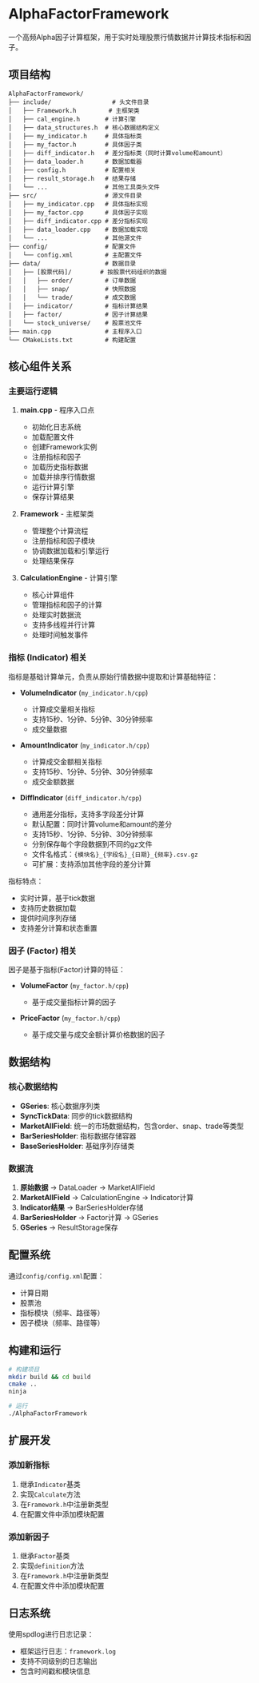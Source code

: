 # AlphaFactorFramework

一个高频Alpha因子计算框架，用于实时处理股票行情数据并计算技术指标和因子。

## 项目结构

```
AlphaFactorFramework/
├── include/                 # 头文件目录
│   ├── Framework.h         # 主框架类
│   ├── cal_engine.h       # 计算引擎
│   ├── data_structures.h  # 核心数据结构定义
│   ├── my_indicator.h     # 具体指标类
│   ├── my_factor.h        # 具体因子类
│   ├── diff_indicator.h   # 差分指标类（同时计算volume和amount）
│   ├── data_loader.h      # 数据加载器
│   ├── config.h           # 配置相关
│   ├── result_storage.h   # 结果存储
│   └── ...                # 其他工具类头文件
├── src/                   # 源文件目录
│   ├── my_indicator.cpp   # 具体指标实现
│   ├── my_factor.cpp      # 具体因子实现
│   ├── diff_indicator.cpp # 差分指标实现
│   ├── data_loader.cpp    # 数据加载实现
│   └── ...                # 其他源文件
├── config/                # 配置文件
│   └── config.xml         # 主配置文件
├── data/                  # 数据目录
│   ├── [股票代码]/        # 按股票代码组织的数据
│   │   ├── order/         # 订单数据
│   │   ├── snap/          # 快照数据
│   │   └── trade/         # 成交数据
│   ├── indicator/         # 指标计算结果
│   ├── factor/            # 因子计算结果
│   └── stock_universe/    # 股票池文件
├── main.cpp               # 主程序入口
└── CMakeLists.txt         # 构建配置
```

## 核心组件关系

### 主要运行逻辑

1. **main.cpp** - 程序入口点
   - 初始化日志系统
   - 加载配置文件
   - 创建Framework实例
   - 注册指标和因子
   - 加载历史指标数据
   - 加载并排序行情数据
   - 运行计算引擎
   - 保存计算结果

2. **Framework** - 主框架类
   - 管理整个计算流程
   - 注册指标和因子模块
   - 协调数据加载和引擎运行
   - 处理结果保存

3. **CalculationEngine** - 计算引擎
   - 核心计算组件
   - 管理指标和因子的计算
   - 处理实时数据流
   - 支持多线程并行计算
   - 处理时间触发事件

### 指标 (Indicator) 相关

指标是基础计算单元，负责从原始行情数据中提取和计算基础特征：

- **VolumeIndicator** (`my_indicator.h/cpp`)
  - 计算成交量相关指标
  - 支持15秒、1分钟、5分钟、30分钟频率
  - 成交量数据

- **AmountIndicator** (`my_indicator.h/cpp`)
  - 计算成交金额相关指标
  - 支持15秒、1分钟、5分钟、30分钟频率
  - 成交金额数据

- **DiffIndicator** (`diff_indicator.h/cpp`)
  - 通用差分指标，支持多字段差分计算
  - 默认配置：同时计算volume和amount的差分
  - 支持15秒、1分钟、5分钟、30分钟频率
  - 分别保存每个字段数据到不同的gz文件
  - 文件名格式：`{模块名}_{字段名}_{日期}_{频率}.csv.gz`
  - 可扩展：支持添加其他字段的差分计算

指标特点：
- 实时计算，基于tick数据
- 支持历史数据加载
- 提供时间序列存储
- 支持差分计算和状态重置

### 因子 (Factor) 相关

因子是基于指标(Factor)计算的特征：

- **VolumeFactor** (`my_factor.h/cpp`)
  - 基于成交量指标计算的因子
 

- **PriceFactor** (`my_factor.h/cpp`)
  - 基于成交量与成交金额计算价格数据的因子


## 数据结构

### 核心数据结构

- **GSeries**: 核心数据序列类
- **SyncTickData**: 同步的tick数据结构
- **MarketAllField**: 统一的市场数据结构，包含order、snap、trade等类型
- **BarSeriesHolder**: 指标数据存储容器
- **BaseSeriesHolder**: 基础序列存储类

### 数据流

1. **原始数据** → DataLoader → MarketAllField
2. **MarketAllField** → CalculationEngine → Indicator计算
3. **Indicator结果** → BarSeriesHolder存储
4. **BarSeriesHolder** → Factor计算 → GSeries
5. **GSeries** → ResultStorage保存

## 配置系统

通过`config/config.xml`配置：
- 计算日期
- 股票池
- 指标模块（频率、路径等）
- 因子模块（频率、路径等）

## 构建和运行

```bash
# 构建项目
mkdir build && cd build
cmake ..
ninja

# 运行
./AlphaFactorFramework
```

## 扩展开发

### 添加新指标
1. 继承`Indicator`基类
2. 实现`Calculate`方法
3. 在`Framework.h`中注册新类型
4. 在配置文件中添加模块配置

### 添加新因子
1. 继承`Factor`基类
2. 实现`definition`方法
3. 在`Framework.h`中注册新类型
4. 在配置文件中添加模块配置

## 日志系统

使用spdlog进行日志记录：
- 框架运行日志：`framework.log`
- 支持不同级别的日志输出
- 包含时间戳和模块信息